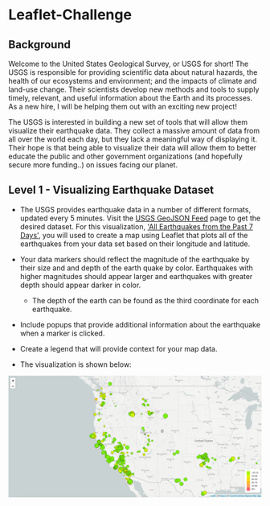 # Leaflet-Challenge


## Background

Welcome to the United States Geological Survey, or USGS for short! The USGS is responsible for providing scientific data about natural hazards, the health of our ecosystems and environment; and the impacts of climate and land-use change. Their scientists develop new methods and tools to supply timely, relevant, and useful information about the Earth and its processes. As a new hire, I will be helping them out with an exciting new project!

The USGS is interested in building a new set of tools that will allow them visualize their earthquake data. They collect a massive amount of data from all over the world each day, but they lack a meaningful way of displaying it. Their hope is that being able to visualize their data will allow them to better educate the public and other government organizations (and hopefully secure more funding..) on issues facing our planet.


## Level 1 - Visualizing Earthquake Dataset
* The USGS provides earthquake data in a number of different formats, updated every 5 minutes. Visit the [USGS GeoJSON Feed](https://earthquake.usgs.gov/earthquakes/feed/v1.0/geojson.php) page to get the desired dataset. For this visualization, ['All Earthquakes from the Past 7 Days'](https://earthquake.usgs.gov/earthquakes/feed/v1.0/summary/all_week.geojson), you will used to create a map using Leaflet that plots all of the earthquakes from your data set based on their longitude and latitude.

* Your data markers should reflect the magnitude of the earthquake by their size and and depth of the earth quake by color. Earthquakes with higher magnitudes should appear larger and earthquakes with greater depth should appear darker in color.
  * The depth of the earth can be found as the third coordinate for each earthquake.

* Include popups that provide additional information about the earthquake when a marker is clicked.

* Create a legend that will provide context for your map data.

* The visualization is shown below:

![Image](https://github.com/cecileung1208/Leaflet-Challenge/blob/main/Images/2-BasicMap.png)
